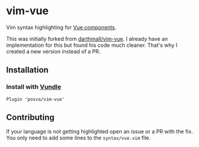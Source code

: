 # vim-vue

Vim syntax highlighting for [Vue
components](http://vuejs.org/guide/application.html#Single_File_Components).

This was initially forked from
[darthmall/vim-vue](https://github.com/darthmall/vim-vue). I already have an
implementation for this but found his code much cleaner. That's why I created a
new version instead of a PR.

## Installation

### Install with [Vundle](https://github.com/VundleVim/Vundle.vim)

`Plugin 'posva/vim-vue'`

## Contributing

If your language is not getting highlighted open an issue or a PR with the fix.
You only need to add some lines to the `syntax/vue.vim` file.
